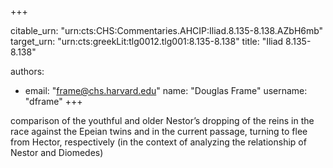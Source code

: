 +++


citable_urn: "urn:cts:CHS:Commentaries.AHCIP:Iliad.8.135-8.138.AZbH6mb"
target_urn: "urn:cts:greekLit:tlg0012.tlg001:8.135-8.138"
title: "Iliad 8.135-8.138"

authors:
- email: "frame@chs.harvard.edu"
  name: "Douglas Frame"
  username: "dframe"
+++

<p>comparison of the youthful and older Nestor’s dropping of the reins in the race against the Epeian twins and in the current passage, turning to flee from Hector, respectively (in the context of analyzing the relationship of Nestor and Diomedes)</p>